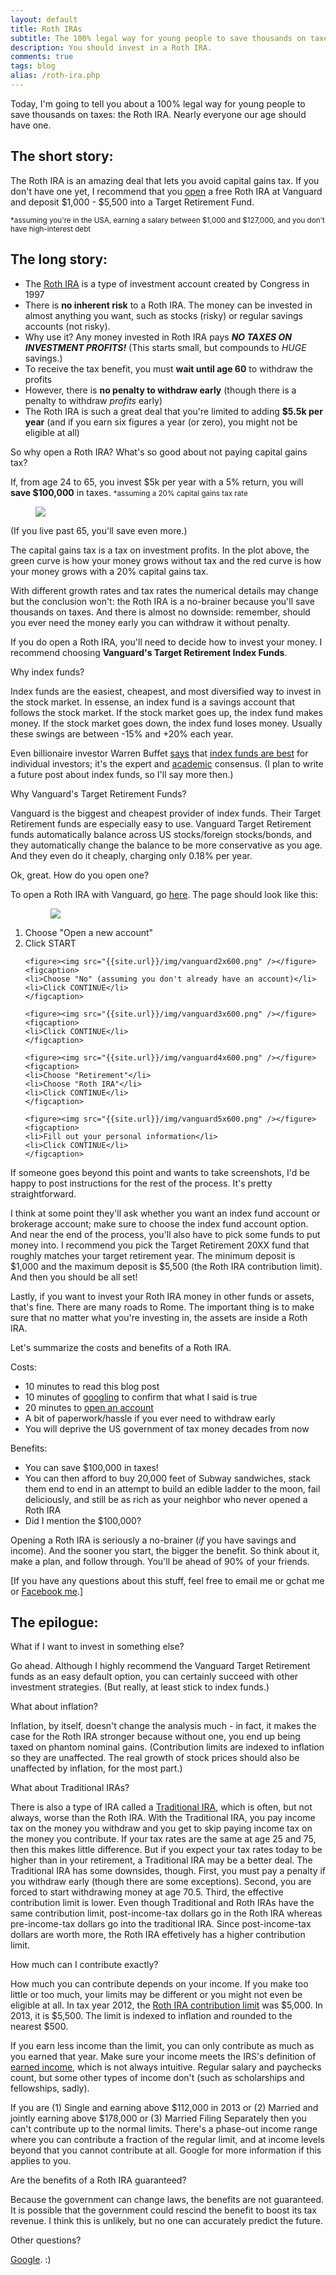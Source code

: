 ```yaml
---
layout: default
title: Roth IRAs
subtitle: The 100% legal way for young people to save thousands on taxes
description: You should invest in a Roth IRA.
comments: true
tags: blog
alias: /roth-ira.php
---
```


<p>Today, I'm going to tell you about a 100% legal way for young people to save thousands on taxes: the Roth IRA. Nearly everyone our age should have one.</p>

<p><h2>The short story:</h2></p>
<p>The Roth IRA is an amazing deal that lets you avoid capital gains tax. If you don't have one yet, I recommend that you <a href="#open">open</a> a free Roth IRA at Vanguard and deposit $1,000 - $5,500 into a Target Retirement Fund.</p>
<small>*assuming you're in the USA, earning a salary between $1,000 and $127,000, and you don't have high-interest debt</small>


<p><h2>The long story:</h2></p>

<ul>
<li>The <a href="http://en.wikipedia.org/wiki/Roth_ira">Roth IRA</a> is a type of investment account created by Congress in 1997</li>
<li>There is <strong>no inherent risk</strong> to a Roth IRA. The money can be invested in almost anything you want, such as stocks (risky) or regular savings accounts (not risky).</li>
<li>Why use it? Any money invested in Roth IRA pays <strong><em>NO TAXES ON INVESTMENT PROFITS!</em></strong> (This starts small, but compounds to <em>HUGE</em> savings.)</li>
<li>To receive the tax benefit, you must <b>wait until age 60</b> to withdraw the profits</li>
<li>However, there is <strong>no penalty to withdraw early</strong> (though there is a penalty to withdraw <em>profits</em> early)</li>
<li>The Roth IRA is such a great deal that you're limited to adding <strong>$5.5k per year</strong> (and if you earn six figures a year (or zero), you might not be eligible at all)</li>
</ul>

<p>So why open a Roth IRA? What's so good about not paying capital gains tax?</p>
<p>If, from age 24 to 65, you invest $5k per year with a 5% return, you will <strong>save $100,000</strong> in taxes. <small>*assuming a 20% capital gains tax rate</small></p>

<figure><img src="{{site.url}}/img/roth-ira.png" /></figure>

<p>(If you live past 65, you'll save even more.)</p>

<p>The capital gains tax is a tax on investment profits. In the plot above, the green curve is how your money grows without tax and the red curve is how your money grows with a 20% capital gains tax.</p>

<p>With different growth rates and tax rates the numerical details may change but the conclusion won't: the Roth IRA is a no-brainer because you'll save thousands on taxes. And there is almost no downside: remember, should you ever need the money early you can withdraw it without penalty.</p>

<p>If you do open a Roth IRA, you'll need to decide how to invest your money. I recommend choosing <strong>Vanguard's Target Retirement Index Funds</strong>.</p>

<p>Why index funds?</p>

<p>Index funds are the easiest, cheapest, and most diversified way to invest in the stock market. In essense, an index fund is a savings account that follows the stock market. If the stock market goes up, the index fund makes money. If the stock market goes down, the index fund loses money. Usually these swings are between -15% and +20% each year.</p>

<p>Even billionaire investor Warren Buffet <a href="http://www.youtube.com/watch?v=idr6c8NHuWs&amp;amp;list=PLEjYtacsM-X6uppgT_Zbd0bnmdzchFLe1&amp;amp;index=3">says</a> that <a href="http://www.reuters.com/article/2007/05/07/berkshire-indexfunds-idUSN0628419820070507">index funds are best</a> for individual investors; it's the expert and <a href="http://www.altruistfa.com/readingroomarticles.htm">academic</a> consensus. (I plan to write a future post about index funds, so I'll say more then.)</p>

<p>Why Vanguard's Target Retirement Funds?</p>

<p>Vanguard is the biggest and cheapest provider of index funds. Their Target Retirement funds are especially easy to use. Vanguard Target Retirement funds automatically balance across US stocks/foreign stocks/bonds, and they automatically change the balance to be more conservative as you age. And they even do it cheaply, charging only 0.18% per year.</p>


<a name="open"> </a>
<p>Ok, great. How do you open one?</p>

<p>To open a Roth IRA with Vanguard, go <a href="https://personal.vanguard.com/us/openaccount?CompLocation=IRA_overview&amp;Component=OpenIRAOnlineRN&amp;acctType=NewAcct">here</a>. The page should look like this:</p>

<ol>
    <figure><img src="{{site.url}}/img/vanguard1x600.png" /></figure>
    <figcaption>
    <li>Choose "Open a new account"</li>
    <li>Click START</li>
    </figcaption>

    <figure><img src="{{site.url}}/img/vanguard2x600.png" /></figure>
    <figcaption>
    <li>Choose "No" (assuming you don't already have an account)</li>
    <li>Click CONTINUE</li>
	</figcaption>

    <figure><img src="{{site.url}}/img/vanguard3x600.png" /></figure>
    <figcaption>
    <li>Click CONTINUE</li>
    </figcaption>

    <figure><img src="{{site.url}}/img/vanguard4x600.png" /></figure>
    <figcaption>
    <li>Choose "Retirement"</li>
    <li>Choose "Roth IRA"</li>
    <li>Click CONTINUE</li>
    </figcaption>

    <figure><img src="{{site.url}}/img/vanguard5x600.png" /></figure>
    <figcaption>
    <li>Fill out your personal information</li>
    <li>Click CONTINUE</li>
    </figcaption>

</ol>

<p>If someone goes beyond this point and wants to take screenshots, I'd be happy to post instructions for the rest of the process. It's pretty straightforward.</p>

<p>I think at some point they'll ask whether you want an index fund account or brokerage account; make sure to choose the index fund account option. And near the end of the process, you'll also have to pick some funds to put money into. I recommend you pick the Target Retirement 20XX fund that roughly matches your target retirement year. The minimum deposit is $1,000 and the maximum deposit is $5,500 (the Roth IRA contribution limit). And then you should be all set!</p>



<p>Lastly, if you want to invest your Roth IRA money in other funds or assets, that's fine. There are many roads to Rome. The important thing is to make sure that no matter what you're investing in, the assets are inside a Roth IRA.</p>


<p>Let's summarize the costs and benefits of a Roth IRA.</p>

<p>Costs:</p>
<ul>
<li>10 minutes to read this blog post</li>
<li>10 minutes of <a href="http://www.lmgtfy.com/?q=roth+ira">googling</a> to confirm that what I said is true</li>
<li>20 minutes to <a href="https://personal.vanguard.com/us/openaccount?CompLocation=IRA_overview&amp;Component=OpenIRAOnlineRN&amp;acctType=NewAcct">open an account</a></li>
<li>A bit of paperwork/hassle if you ever need to withdraw early</li>
<li>You will deprive the US government of tax money decades from now</li>
</ul>

<p>Benefits:</p>
<ul>
<li>You can save $100,000 in taxes!</li>
<li>You can then afford to buy 20,000 feet of Subway sandwiches, stack them end to end in an attempt to build an edible ladder to the moon, fail deliciously, and still be as rich as your neighbor who never opened a Roth IRA</li>
<li>Did I mention the $100,000?</li>
</ul>


<p>Opening a Roth IRA is seriously a no-brainer (<em>if</em> you have savings and income). And the sooner you start, the bigger the benefit. So think about it, make a plan, and follow through. You'll be ahead of 90% of your friends.</p>

<p>[If you have any questions about this stuff, feel free to email me or gchat me or <a href="http://www.facebook.com/tedsanders">Facebook me</a>.]</p>

<h2>The epilogue:</h2>

<p>What if I want to invest in something else?</p>

<p>Go ahead. Although I highly recommend the Vanguard Target Retirement funds as an easy default option, you can certainly succeed with other investment strategies. (But really, at least stick to index funds.)</p>

<p>What about inflation?</p>

<p>Inflation, by itself, doesn't change the analysis much - in fact, it makes the case for the Roth IRA stronger because without one, you end up being taxed on phantom nominal gains. (Contribution limits are indexed to inflation so they are unaffected. The real growth of stock prices should also be unaffected by inflation, for the most part.)</p>

<p>What about Traditional IRAs?</p>

<p>There is also a type of IRA called a <a href="http://en.wikipedia.org/wiki/Traditional_IRA">Traditional IRA</a>, which is often, but not always, worse than the Roth IRA. With the Traditional IRA, you pay income tax on the money you withdraw and you get to skip paying income tax on the money you contribute. If your tax rates are the same at age 25 and 75, then this makes little difference. But if you expect your tax rates today to be higher than in your retirement, a Traditional IRA may be a better deal. The Traditional IRA has some downsides, though. First, you must pay a penalty if you withdraw early (though there are some exceptions). Second, you are forced to start withdrawing money at age 70.5. Third, the effective contribution limit is lower. Even though Traditional and Roth IRAs have the same contribution limit, post-income-tax dollars go in the Roth IRA whereas pre-income-tax dollars go into the traditional IRA. Since post-income-tax dollars are worth more, the Roth IRA effetively has a higher contribution limit.</p>

<p>How much can I contribute exactly?</p>

<p>How much you can contribute depends on your income. If you make too little or too much, your limits may be different or you might not even be eligible at all. In tax year 2012, the <a href="http://en.wikipedia.org/wiki/Roth_ira">Roth IRA contribution limit</a> was $5,000. In 2013, it is $5,500. The limit is indexed to inflation and rounded to the nearest $500.</p>

<p>If you earn less income than the limit, you can only contribute as much as you earned that year. Make sure your income meets the IRS's definition of <a href="http://www.irs.gov/Individuals/What-is-Earned-Income%3F">earned income</a>, which is not always intuitive. Regular salary and paychecks count, but some other types of income don't (such as scholarships and fellowships, sadly).</p>

<p>If you are (1) Single and earning above $112,000 in 2013 or (2) Married and jointly earning above $178,000 or (3) Married Filing Separately then you can't contribute up to the normal limits. There's a phase-out income range where you can contribute a fraction of the regular limit, and at income levels beyond that you cannot contribute at all. Google for more information if this applies to you.</p>

<p>Are the benefits of a Roth IRA guaranteed?</p>

<p>Because the government can change laws, the benefits are not guaranteed. It is possible that the government could rescind the benefit to boost its tax revenue. I think this is unlikely, but no one can accurately predict the future.</p>

<p>Other questions?</p>

<p><a href="http://www.google.com">Google</a>. :)</p>
